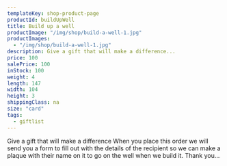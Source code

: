 ```yaml
---
templateKey: shop-product-page
productId: buildUpWell
title: Build up a well
productImage: "/img/shop/build-a-well-1.jpg"
productImages:
  - "/img/shop/build-a-well-1.jpg"
description: Give a gift that will make a difference...
price: 100
salePrice: 100
inStock: 100
weight: 4
length: 147
width: 104
height: 3
shippingClass: na
size: "card"
tags:
  - giftlist
---
```


Give a gift that will make a difference When you place this order we will send you a form to fill out with the details of the recipient so we can make a plaque with their name on it to go on the well when we build it. Thank you…
